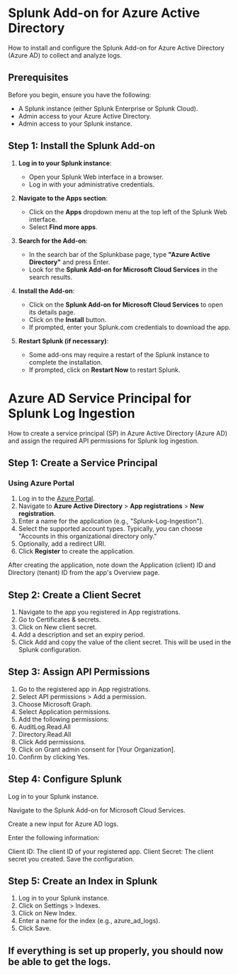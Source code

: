 # Splunk Add-on for Azure Active Directory

How to install and configure the Splunk Add-on for Azure Active Directory (Azure AD) to collect and analyze logs.

## Prerequisites

Before you begin, ensure you have the following:

- A Splunk instance (either Splunk Enterprise or Splunk Cloud).
- Admin access to your Azure Active Directory.
- Admin access to your Splunk instance.

## Step 1: Install the Splunk Add-on

1. **Log in to your Splunk instance**:
   - Open your Splunk Web interface in a browser.
   - Log in with your administrative credentials.

2. **Navigate to the Apps section**:
   - Click on the **Apps** dropdown menu at the top left of the Splunk Web interface.
   - Select **Find more apps**.

3. **Search for the Add-on**:
   - In the search bar of the Splunkbase page, type **"Azure Active Directory"** and press Enter.
   - Look for the **Splunk Add-on for Microsoft Cloud Services** in the search results.

4. **Install the Add-on**:
   - Click on the **Splunk Add-on for Microsoft Cloud Services** to open its details page.
   - Click on the **Install** button.
   - If prompted, enter your Splunk.com credentials to download the app.

5. **Restart Splunk (if necessary)**:
   - Some add-ons may require a restart of the Splunk instance to complete the installation.
   - If prompted, click on **Restart Now** to restart Splunk.

# Azure AD Service Principal for Splunk Log Ingestion

How to create a service principal (SP) in Azure Active Directory (Azure AD) and assign the required API permissions for Splunk log ingestion.

## Step 1: Create a Service Principal

### Using Azure Portal

1. Log in to the [Azure Portal](https://portal.azure.com).
2. Navigate to **Azure Active Directory** > **App registrations** > **New registration**.
3. Enter a name for the application (e.g., "Splunk-Log-Ingestion").
4. Select the supported account types. Typically, you can choose "Accounts in this organizational directory only."
5. Optionally, add a redirect URI.
6. Click **Register** to create the application.

After creating the application, note down the Application (client) ID and Directory (tenant) ID from the app's Overview page.

## Step 2: Create a Client Secret

1. Navigate to the app you registered in App registrations.
2. Go to Certificates & secrets.
3. Click on New client secret.
4. Add a description and set an expiry period.
5. Click Add and copy the value of the client secret. This will be used in the Splunk configuration.

## Step 3: Assign API Permissions

1. Go to the registered app in App registrations.
2. Select API permissions > Add a permission.
3. Choose Microsoft Graph.
4. Select Application permissions.
5. Add the following permissions:
6. AuditLog.Read.All
7. Directory.Read.All
8. Click Add permissions.
9. Click on Grant admin consent for [Your Organization].
10. Confirm by clicking Yes.

## Step 4: Configure Splunk

Log in to your Splunk instance.

Navigate to the Splunk Add-on for Microsoft Cloud Services.

Create a new input for Azure AD logs.

Enter the following information:

Client ID: The client ID of your registered app.
Client Secret: The client secret you created.
Save the configuration.

## Step 5: Create an Index in Splunk

1. Log in to your Splunk instance.
2. Click on Settings > Indexes.
3. Click on New Index.
4. Enter a name for the index (e.g., azure_ad_logs).
5. Click Save.

## If everything is set up properly, you should now be able to get the logs.



